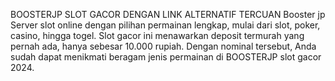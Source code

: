 BOOSTERJP SLOT GACOR DENGAN LINK ALTERNATIF TERCUAN Booster jp 
Server slot online dengan pilihan permainan lengkap, mulai dari slot, poker, casino, hingga togel. Slot gacor ini menawarkan deposit termurah yang pernah ada, hanya sebesar 10.000 rupiah. Dengan nominal tersebut, Anda sudah dapat menikmati beragam jenis permainan di BOOSTERJP slot gacor 2024.
